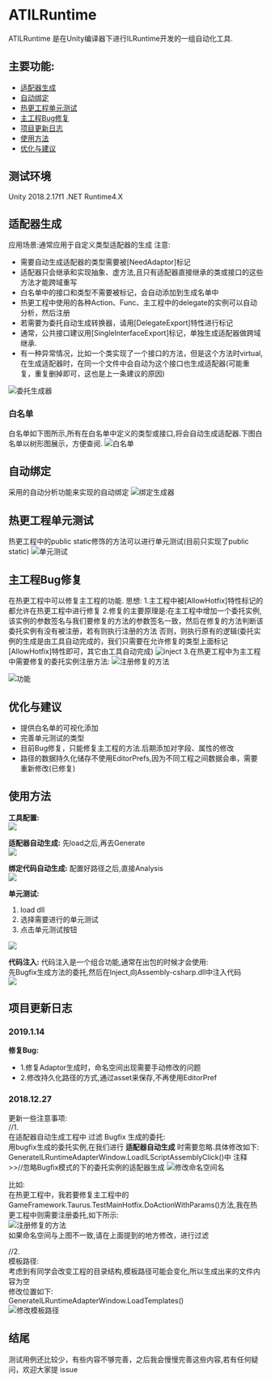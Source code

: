 # ATILRuntime

ATILRuntime 是在Unity编译器下进行ILRuntime开发的一组自动化工具.

## 主要功能:
- [适配器生成](#适配器生成)
- [自动绑定](#自动绑定)
- [热更工程单元测试](#热更工程单元测试)
- [主工程Bug修复](#主工程Bug修复)
- [项目更新日志](#项目更新日志)
- [使用方法](#使用方法)
- [优化与建议](#优化与建议)

## 测试环境
Unity 2018.2.17f1 .NET Runtime4.X

## 适配器生成
应用场景:通常应用于自定义类型适配器的生成
注意:
- 需要自动生成适配器的类型需要被[NeedAdaptor]标记
- 适配器只会继承和实现抽象、虚方法,且只有适配器直接继承的类或接口的这些方法才能跨域重写
- 白名单中的接口和类型不需要被标记，会自动添加到生成名单中
- 热更工程中使用的各种Action、Func、主工程中的delegate的实例可以自动分析，然后注册
- 若需要为委托自动生成转换器，请用[DelegateExport]特性进行标记
- 通常，公共接口建议用[SingleInterfaceExport]标记，单独生成适配器做跨域继承.
- 有一种异常情况，比如一个类实现了一个接口的方法，但是这个方法时virtual,在生成适配器时，在同一个文件中会自动为这个接口也生成适配器(可能重复，重复删掉即可，这也是上一条建议的原因)

![委托生成器](https://github.com/SixGodZhang/ATILRuntime/blob/master/Images/delegate.png)

### 白名单
白名单如下图所示,所有在白名单中定义的类型或接口,将会自动生成适配器.下图白名单以树形图展示，方便查阅.
![白名单](https://github.com/SixGodZhang/ATILRuntime/blob/master/Images/whitelist.png)


## 自动绑定
采用的自动分析功能来实现的自动绑定
![绑定生成器](https://github.com/SixGodZhang/ATILRuntime/blob/master/Images/binding.png)

## 热更工程单元测试
热更工程中的public static修饰的方法可以进行单元测试(目前只实现了public static)
![单元测试](https://github.com/SixGodZhang/ATILRuntime/blob/master/Images/unitTest.png)

## 主工程Bug修复
在热更工程中可以修复主工程的功能.
思想:
1.主工程中被[AllowHotfix]特性标记的都允许在热更工程中进行修复
2.修复的主要原理是:在主工程中增加一个委托实例,该实例的参数签名与我们要修复的方法的参数签名一致，然后在修复的方法判断该委托实例有没有被注册，若有则执行注册的方法
否则，则执行原有的逻辑(委托实例的生成是由工具自动完成的，我们只需要在允许修复的类型上面标记[AllowHotfix]特性即可，其它由工具自动完成)
![inject](https://github.com/SixGodZhang/ATILRuntime/blob/master/Images/inject.png)
3.在热更工程中为主工程中需要修复的委托实例注册方法:
![注册修复的方法](https://github.com/SixGodZhang/ATILRuntime/blob/master/Images/register.png)

![功能](https://github.com/SixGodZhang/ATILRuntime/blob/master/Images/function.png)

## 优化与建议
- 提供白名单的可视化添加
- 完善单元测试的类型
- 目前Bug修复，只能修复主工程的方法.后期添加对字段、属性的修改
- 路径的数据持久化储存不使用EditorPrefs,因为不同工程之间数据会串，需要重新修改(已修复)

## 使用方法
__工具配置:__  
![](https://github.com/SixGodZhang/ATILRuntime/blob/master/Images/config_use.png)  

__适配器自动生成:__
先load之后,再去Generate  
![](https://github.com/SixGodZhang/ATILRuntime/blob/master/Images/adaptor_use.png)  

__绑定代码自动生成:__
配置好路径之后,直接Analysis  
![](https://github.com/SixGodZhang/ATILRuntime/blob/master/Images/Binding_use.png)  

__单元测试:__
1. load dll
2. 选择需要进行的单元测试
3. 点击单元测试按钮

![](https://github.com/SixGodZhang/ATILRuntime/blob/master/Images/unittest_use.png)  

__代码注入:__
代码注入是一个组合功能,通常在出包的时候才会使用:  
先Bugfix生成方法的委托,然后在Inject,向Assembly-csharp.dll中注入代码  
![](https://github.com/SixGodZhang/ATILRuntime/blob/master/Images/injectCode.png)  

## 项目更新日志
### 2019.1.14
__修复Bug:__  
- 1.修复Adaptor生成时，命名空间出现需要手动修改的问题
- 2.修改持久化路径的方式,通过asset来保存,不再使用EditorPref

### 2018.12.27 
更新一些注意事项:  
//1.  
在适配器自动生成工程中 过滤 Bugfix 生成的委托:  
用bugfix生成的委托实例,在我们进行 __适配器自动生成__ 时需要忽略.具体修改如下:  
GenerateILRuntimeAdapterWindow.LoadILScriptAssemblyClick()中 注释 >>//忽略Bugfix模式的下的委托实例的适配器生成
![修改命名空间名](https://github.com/SixGodZhang/ATILRuntime/blob/master/Images/modifynp.png)  

比如:  
在热更工程中，我若要修复主工程中的GameFramework.Taurus.TestMainHotfix.DoActionWithParams()方法,我在热更工程中则需要注册委托,如下所示:  
![注册修复的方法](https://github.com/SixGodZhang/ATILRuntime/blob/master/Images/register.png)  
如果命名空间与上图不一致,请在上面提到的地方修改，进行过滤  

//2.  
模板路径:  
考虑到有同学会改变工程的目录结构,模板路径可能会变化,所以生成出来的文件内容为空  
修改位置如下:  
GenerateILRuntimeAdapterWindow.LoadTemplates()  
![修改模板路径](https://github.com/SixGodZhang/ATILRuntime/blob/master/Images/templatePath.png)  


## 结尾
测试用例还比较少，有些内容不够完善，之后我会慢慢完善这些内容,若有任何疑问，欢迎大家提 issue